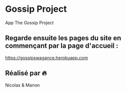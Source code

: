 # Gossip Project
App The Gossip Project

## Regarde ensuite les pages du site en commençant par la page d'accueil :
https://gossipswagance.herokuapp.com

## Réalisé par :fire:
Nicolas & Manon
